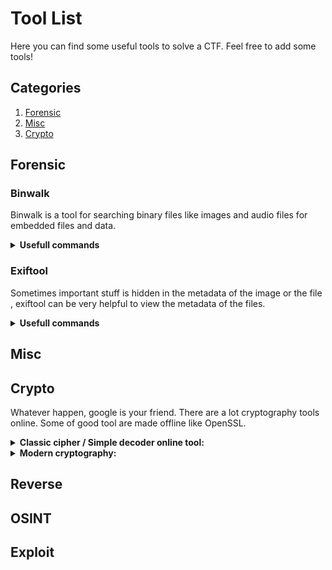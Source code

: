 # Tool List

Here you can find some useful tools to solve a CTF. Feel free to add some tools!

## Categories

1. [Forensic](#forensic)
2. [Misc](#misc)
3. [Crypto](#crypto)

## Forensic

### Binwalk

Binwalk is a tool for searching binary files like images and audio files for embedded files and data.

<details><summary><b>Usefull commands</b></summary>
    ```sh
    binwalk file        //Displays the embedded data in the given file 
    binwalk -e file     //Displays and extracts the data from the given file
    ```
</details>

### Exiftool

Sometimes important stuff is hidden in the metadata of the image or the file , exiftool can be very helpful to view the metadata of the files.

<details><summary><b>Usefull commands</b></summary>
    ```sh
    exiftool "file"     //shows the metadata of the given file
    ```
</details>

## Misc

## Crypto

Whatever happen, google is your friend. There are a lot cryptography tools online. Some of good tool are made offline like OpenSSL.



<details><summary><b>Classic cipher / Simple decoder online tool:</b></summary>
    - https://quipqiup.com - quipqiup is a fast and automated cryptogram solver
    - https://www.base64decode.org/ - base64 decoder
    - https://www.urldecoder.org/ - URL decoder
    - https://emn178.github.io/online-tools/base32_decode.html -  Base32 decoder
    - https://cryptii.com/ - All in one tool
    - https://www.guballa.de/substitution-solver - Substitution solver
    - https://www.guballa.de/vigenere-solver - Vigenere solver
    - https://rot13.com/ - Rot 1 - 25 decryptor
    - https://www.dcode.fr -  All in one tool
    - http://rumkin.com/tools/cipher/ -  All in one tool
    - http://www.unit-conversion.info/texttools/morse-code/ - Morse code decoder
    - https://cryptii.com/pipes/ascii85-encoding - ASCII85 decoder
</details>



<details><summary><b>Modern cryptography:</b></summary>
- https://gchq.github.io/CyberChef/ - All in one tool
- https://crackstation.net/ - Crack hash
- Cryptool
- John the Ripper 
- Hashcat

Cracking compressed file:
- John the Ripper
    ```sh
    john --wordlist=/usr/share/wordlists/rockyou.txt hash.txt
    ```
- fcrackzip 
    ```sh
    fcrackzip -D -u -p rockyou.txt  filename.zip
    ```
- Hashcat 
    
</details>

## Reverse

## OSINT

## Exploit
